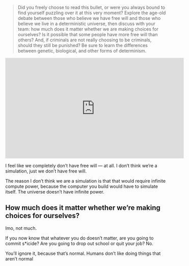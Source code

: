> Did you freely choose to read this bullet, or were you always bound to find yourself puzzling over it at this very moment? Explore the age-old debate between those who believe we have free will and those who believe we live in a deterministic universe, then discuss with your team: how much does it matter whether we are making choices for ourselves? Is it possible that some people have more free will than others? And, if criminals are not really choosing to be criminals, should they still be punished? Be sure to learn the differences between genetic, biological, and other forms of determinism.

<iframe width="560" height="315" src="https://www.youtube.com/embed/UebSfjmQNvs" title="YouTube video player" frameborder="0" allow="accelerometer; autoplay; clipboard-write; encrypted-media; gyroscope; picture-in-picture; web-share" referrerpolicy="strict-origin-when-cross-origin" allowfullscreen></iframe>

I feel like we completely don’t have free will — at all. I don’t think we’re a simulation, just we don’t have free will.

The reason I don’t think we are a simulation is that that would require infinite compute power, because the computer you build would have to simulate itself. The universe doesn’t have infinite power.

## How much does it matter whether we’re making choices for ourselves?

Imo, not much. 

If you now know that whatever you do doesn’t matter, are you going to commit s\*icide? Are you going to drop out school or quit your job? No.

You’ll ignore it, because that’s normal. Humans don’t like doing things that aren’t normal